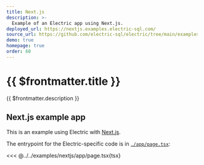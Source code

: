 ```yaml
---
title: Next.js
description: >-
  Example of an Electric app using Next.js.
deployed_url: https://nextjs.examples.electric-sql.com/
source_url: https://github.com/electric-sql/electric/tree/main/examples/nextjs
demo: true
homepage: true
order: 60
---
```


# {{ $frontmatter.title }}

{{ $frontmatter.description }}

<DemoCTAs :demo="$frontmatter" />

## Next.js example app

This is an example using Electric with [Next.js](/docs/integrations/next).

The entrypoint for the Electric-specific code is in [`./app/page.tsx`](https://github.com/electric-sql/electric/blog/main/examples/nextjs/app/page.tsx):

<<< @../../examples/nextjs/app/page.tsx{tsx}

<DemoCTAs :demo="$frontmatter" />
